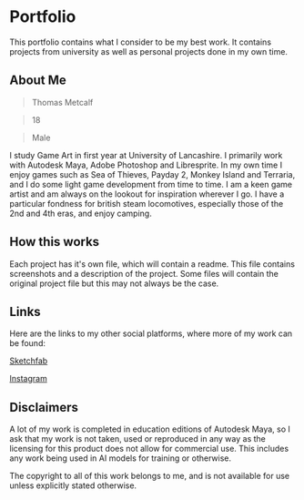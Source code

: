 # Portfolio

This portfolio contains what I consider to be my best work. It contains projects from university as well as personal projects done in my own time.

## About Me

> Thomas Metcalf

> 18

> Male

I study Game Art in first year at University of Lancashire. I primarily work with Autodesk Maya, Adobe Photoshop and Libresprite. In my own time I enjoy games such as Sea of Thieves, Payday 2, Monkey Island and Terraria, and I do some light game development from time to time. I am a keen game artist and am always on the lookout for inspiration wherever I go. I have a particular fondness for british steam locomotives, especially those of the 2nd and 4th eras, and enjoy camping.

## How this works

Each project has it's own file, which will contain a readme. This file contains screenshots and a description of the project. Some files will contain the original project file but this may not always be the case.

## Links

Here are the links to my other social platforms, where more of my work can be found:

[Sketchfab](https://sketchfab.com/thomasmetcalf)

[Instagram](https://www.instagram.com/thomasmetcalf.art/)

## Disclaimers

A lot of my work is completed in education editions of Autodesk Maya, so I ask that my work is not taken, used or reproduced in any way as the licensing for this product does not allow for commercial use. This includes any work being used in AI models for training or otherwise.

The copyright to all of this work belongs to me, and is not available for use unless explicitly stated otherwise. 
